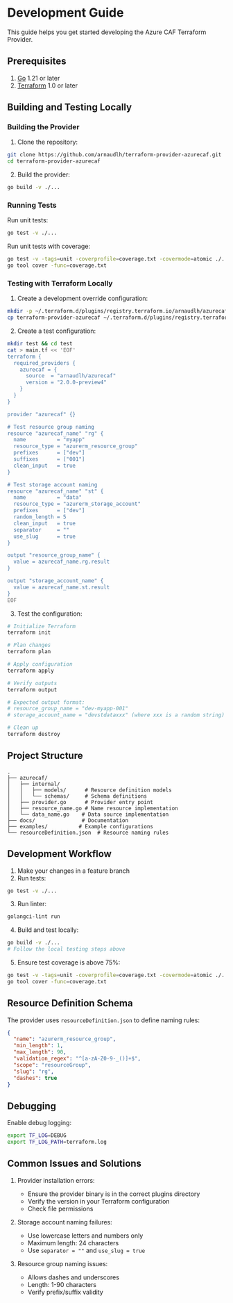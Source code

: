 # Development Guide

This guide helps you get started developing the Azure CAF Terraform Provider.

## Prerequisites

1. [Go](https://golang.org/doc/install) 1.21 or later
2. [Terraform](https://www.terraform.io/downloads.html) 1.0 or later

## Building and Testing Locally

### Building the Provider

1. Clone the repository:
```bash
git clone https://github.com/arnaudlh/terraform-provider-azurecaf.git
cd terraform-provider-azurecaf
```

2. Build the provider:
```bash
go build -v ./...
```

### Running Tests

Run unit tests:
```bash
go test -v ./...
```

Run unit tests with coverage:
```bash
go test -v -tags=unit -coverprofile=coverage.txt -covermode=atomic ./...
go tool cover -func=coverage.txt
```

### Testing with Terraform Locally

1. Create a development override configuration:
```bash
mkdir -p ~/.terraform.d/plugins/registry.terraform.io/arnaudlh/azurecaf/2.0.0-preview4/linux_amd64
cp terraform-provider-azurecaf ~/.terraform.d/plugins/registry.terraform.io/arnaudlh/azurecaf/2.0.0-preview4/linux_amd64/
```

2. Create a test configuration:
```bash
mkdir test && cd test
cat > main.tf << 'EOF'
terraform {
  required_providers {
    azurecaf = {
      source  = "arnaudlh/azurecaf"
      version = "2.0.0-preview4"
    }
  }
}

provider "azurecaf" {}

# Test resource group naming
resource "azurecaf_name" "rg" {
  name          = "myapp"
  resource_type = "azurerm_resource_group"
  prefixes      = ["dev"]
  suffixes      = ["001"]
  clean_input   = true
}

# Test storage account naming
resource "azurecaf_name" "st" {
  name          = "data"
  resource_type = "azurerm_storage_account"
  prefixes      = ["dev"]
  random_length = 5
  clean_input   = true
  separator     = ""
  use_slug      = true
}

output "resource_group_name" {
  value = azurecaf_name.rg.result
}

output "storage_account_name" {
  value = azurecaf_name.st.result
}
EOF
```

3. Test the configuration:
```bash
# Initialize Terraform
terraform init

# Plan changes
terraform plan

# Apply configuration
terraform apply

# Verify outputs
terraform output

# Expected output format:
# resource_group_name = "dev-myapp-001"
# storage_account_name = "devstdataxxx" (where xxx is a random string)

# Clean up
terraform destroy
```

## Project Structure

```
.
├── azurecaf/
│   ├── internal/
│   │   ├── models/      # Resource definition models
│   │   └── schemas/     # Schema definitions
│   ├── provider.go      # Provider entry point
│   ├── resource_name.go # Name resource implementation
│   └── data_name.go    # Data source implementation
├── docs/               # Documentation
├── examples/          # Example configurations
└── resourceDefinition.json  # Resource naming rules
```

## Development Workflow

1. Make your changes in a feature branch
2. Run tests:
```bash
go test -v ./...
```

3. Run linter:
```bash
golangci-lint run
```

4. Build and test locally:
```bash
go build -v ./...
# Follow the local testing steps above
```

5. Ensure test coverage is above 75%:
```bash
go test -v -tags=unit -coverprofile=coverage.txt -covermode=atomic ./...
go tool cover -func=coverage.txt
```

## Resource Definition Schema

The provider uses `resourceDefinition.json` to define naming rules:

```json
{
  "name": "azurerm_resource_group",
  "min_length": 1,
  "max_length": 90,
  "validation_regex": "^[a-zA-Z0-9-_()]+$",
  "scope": "resourceGroup",
  "slug": "rg",
  "dashes": true
}
```

## Debugging

Enable debug logging:
```bash
export TF_LOG=DEBUG
export TF_LOG_PATH=terraform.log
```

## Common Issues and Solutions

1. Provider installation errors:
   - Ensure the provider binary is in the correct plugins directory
   - Verify the version in your Terraform configuration
   - Check file permissions

2. Storage account naming failures:
   - Use lowercase letters and numbers only
   - Maximum length: 24 characters
   - Use `separator = ""` and `use_slug = true`

3. Resource group naming issues:
   - Allows dashes and underscores
   - Length: 1-90 characters
   - Verify prefix/suffix validity
